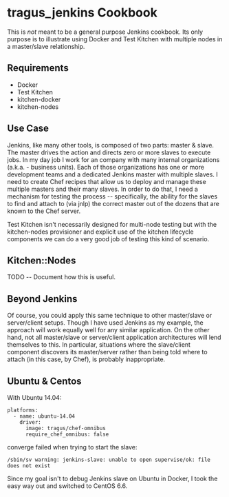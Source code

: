 tragus_jenkins Cookbook
=========================

This is *not* meant to be a general purpose Jenkins cookbook. Its only purpose is to illustrate using Docker and Test Kitchen with multiple nodes in a master/slave relationship.

Requirements
------------
- Docker
- Test Kitchen
- kitchen-docker
- kitchen-nodes

Use Case
--------

Jenkins, like many other tools, is composed of two parts: master & slave. The master drives the action and directs zero or more slaves to execute jobs. In my day job I work for an company with many internal organizations (a.k.a. - business units). Each of those organizations has one or more development teams and a dedicated Jenkins master with multiple slaves. I need to create Chef recipes that allow us to deploy and manage these multiple masters and their many slaves. In order to do that, I need a mechanism for testing the process -- specifically, the ability for the slaves to find and attach to (via jnlp) the correct master out of the dozens that are known to the Chef server.

Test Kitchen isn't necessarily designed for multi-node testing but with the kitchen-nodes provisioner and explicit use of the kitchen lifecycle components we can do a very good job of testing this kind of scenario.

Kitchen::Nodes
--------------

TODO -- Document how this is useful.

Beyond Jenkins
--------------

Of course, you could apply this same technique to other master/slave or server/client setups. Though I have used Jenkins as my example, the approach will work equally well for any similar application. On the other hand, not all master/slave or server/client application architectures will lend themselves to this. In particular, situations where the slave/client component discovers its master/server rather than being told where to attach (in this case, by Chef), is probably inappropriate.

Ubuntu & Centos
------

With Ubuntu 14.04:

```
platforms:
  - name: ubuntu-14.04
    driver:
      image: tragus/chef-omnibus
      require_chef_omnibus: false
```

converge failed when trying to start the slave:

```
/sbin/sv warning: jenkins-slave: unable to open supervise/ok: file does not exist
```

Since my goal isn't to debug Jenkins slave on Ubuntu in Docker, I took the easy way out and switched to CentOS 6.6.
